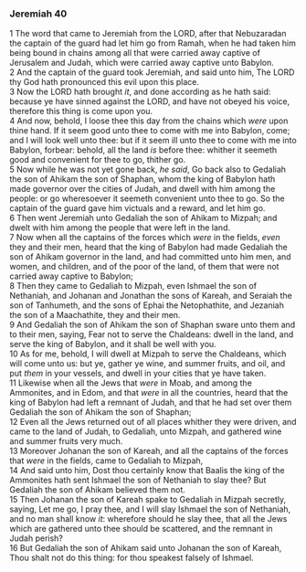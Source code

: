 ### Jeremiah 40

1 The word that came to Jeremiah from the LORD, after that Nebuzaradan the captain of the guard had let him go from Ramah, when he had taken him being bound in chains among all that were carried away captive of Jerusalem and Judah, which were carried away captive unto Babylon.  
2 And the captain of the guard took Jeremiah, and said unto him, The LORD thy God hath pronounced this evil upon this place.  
3 Now the LORD hath brought *it*, and done according as he hath said: because ye have sinned against the LORD, and have not obeyed his voice, therefore this thing is come upon you.  
4 And now, behold, I loose thee this day from the chains which *were* upon thine hand. If it seem good unto thee to come with me into Babylon, come; and I will look well unto thee: but if it seem ill unto thee to come with me into Babylon, forbear: behold, all the land *is* before thee: whither it seemeth good and convenient for thee to go, thither go.  
5 Now while he was not yet gone back, *he said*, Go back also to Gedaliah the son of Ahikam the son of Shaphan, whom the king of Babylon hath made governor over the cities of Judah, and dwell with him among the people: or go wheresoever it seemeth convenient unto thee to go. So the captain of the guard gave him victuals and a reward, and let him go.  
6 Then went Jeremiah unto Gedaliah the son of Ahikam to Mizpah; and dwelt with him among the people that were left in the land.  
7 Now when all the captains of the forces which *were* in the fields, *even* they and their men, heard that the king of Babylon had made Gedaliah the son of Ahikam governor in the land, and had committed unto him men, and women, and children, and of the poor of the land, of them that were not carried away captive to Babylon;  
8 Then they came to Gedaliah to Mizpah, even Ishmael the son of Nethaniah, and Johanan and Jonathan the sons of Kareah, and Seraiah the son of Tanhumeth, and the sons of Ephai the Netophathite, and Jezaniah the son of a Maachathite, they and their men.  
9 And Gedaliah the son of Ahikam the son of Shaphan sware unto them and to their men, saying, Fear not to serve the Chaldeans: dwell in the land, and serve the king of Babylon, and it shall be well with you.  
10 As for me, behold, I will dwell at Mizpah to serve the Chaldeans, which will come unto us: but ye, gather ye wine, and summer fruits, and oil, and put *them* in your vessels, and dwell in your cities that ye have taken.  
11 Likewise when all the Jews that *were* in Moab, and among the Ammonites, and in Edom, and that *were* in all the countries, heard that the king of Babylon had left a remnant of Judah, and that he had set over them Gedaliah the son of Ahikam the son of Shaphan;  
12 Even all the Jews returned out of all places whither they were driven, and came to the land of Judah, to Gedaliah, unto Mizpah, and gathered wine and summer fruits very much.  
13 Moreover Johanan the son of Kareah, and all the captains of the forces that *were* in the fields, came to Gedaliah to Mizpah,  
14 And said unto him, Dost thou certainly know that Baalis the king of the Ammonites hath sent Ishmael the son of Nethaniah to slay thee? But Gedaliah the son of Ahikam believed them not.  
15 Then Johanan the son of Kareah spake to Gedaliah in Mizpah secretly, saying, Let me go, I pray thee, and I will slay Ishmael the son of Nethaniah, and no man shall know *it*: wherefore should he slay thee, that all the Jews which are gathered unto thee should be scattered, and the remnant in Judah perish?  
16 But Gedaliah the son of Ahikam said unto Johanan the son of Kareah, Thou shalt not do this thing: for thou speakest falsely of Ishmael.  
